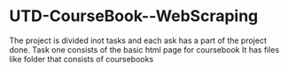 # UTD-CourseBook--WebScraping
The project is divided inot tasks and each ask has a part of the project done.
Task one consists of the basic html page for coursebook
It has files like folder that consists of coursebooks
